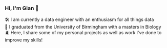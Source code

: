 ### Hi, I'm Gian 👋

🛠️ I am currently a data engineer with an enthusiasm for all things data </br>
🍂 I graduated from the University of Birmingham with a masters in Biology </br>
🪲 Here, I share some of my personal projects as well as work I've done to improve my skills!
